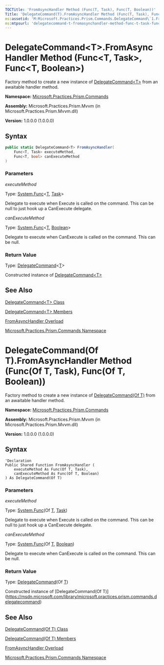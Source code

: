 ```yaml
---
TOCTitle: 'FromAsyncHandler Method (Func(T, Task), Func(T, Boolean))'
Title: 'DelegateCommand(T).FromAsyncHandler Method (Func(T, Task), Func(T, Boolean)) (Microsoft.Practices.Prism.Commands)'
ms:assetid: 'M:Microsoft.Practices.Prism.Commands.DelegateCommand\`1.FromAsyncHandler(System.Func{\`0,System.Threading.Tasks.Task},System.Func{\`0,System.Boolean})'
ms:mtpsurl: 'delegatecommand-t-fromasynchandler-method-func-t-task-func-t-boolean-mspp-commands.md'
---
```



# DelegateCommand&lt;T&gt;.FromAsyncHandler Method (Func&lt;T, Task&gt;, Func&lt;T, Boolean&gt;)

Factory method to create a new instance of [DelegateCommand&lt;T&gt;](https://msdn.microsoft.com/library/microsoft.practices.prism.commands.delegatecommand) from an awaitable handler method.

**Namespace:** [Microsoft.Practices.Prism.Commands](https://msdn.microsoft.com/library/microsoft.practices.prism.commands)

**Assembly:** Microsoft.Practices.Prism.Mvvm (in Microsoft.Practices.Prism.Mvvm.dll) 

**Version:** 1.0.0.0 (1.0.0.0)

## Syntax

```C#
public static DelegateCommand<T> FromAsyncHandler(
	Func<T, Task> executeMethod,
	Func<T, bool> canExecuteMethod
)
```

### Parameters

*executeMethod*  

Type: [System.Func](http://msdn.microsoft.com/en-us/library/bb549151)&lt;[T](https://msdn.microsoft.com/library/microsoft.practices.prism.commands.delegatecommand), [Task](http://msdn.microsoft.com/en-us/library/dd235678)&gt;

Delegate to execute when Execute is called on the command. This can be null to just hook up a CanExecute delegate.

*canExecuteMethod*

Type: [System.Func](http://msdn.microsoft.com/en-us/library/bb549151)&lt;[T](https://msdn.microsoft.com/library/microsoft.practices.prism.commands.delegatecommand), [Boolean](http://msdn.microsoft.com/en-us/library/a28wyd50)&gt;

Delegate to execute when CanExecute is called on the command. This can be null.

### Return Value

Type: [DelegateCommand](https://msdn.microsoft.com/library/microsoft.practices.prism.commands.delegatecommand)&lt;[T](https://msdn.microsoft.com/library/microsoft.practices.prism.commands.delegatecommand)&gt;

Constructed instance of [DelegateCommand&lt;T&gt;](https://msdn.microsoft.com/library/microsoft.practices.prism.commands.delegatecommand)

## See Also

[DelegateCommand&lt;T&gt; Class](https://msdn.microsoft.com/library/microsoft.practices.prism.commands.delegatecommand)

[DelegateCommand&lt;T&gt; Members](https://msdn.microsoft.com/en-us/library/gg430763)

[FromAsyncHandler Overload](https://msdn.microsoft.com/en-us/library/dn736124)

[Microsoft.Practices.Prism.Commands Namespace](https://msdn.microsoft.com/library/microsoft.practices.prism.commands)



# DelegateCommand(Of T).FromAsyncHandler Method (Func(Of T, Task), Func(Of T, Boolean))

Factory method to create a new instance of [DelegateCommand(Of T)](https://msdn.microsoft.com/library/microsoft.practices.prism.commands.delegatecommand) from an awaitable handler method.

**Namespace:** [Microsoft.Practices.Prism.Commands](https://msdn.microsoft.com/library/microsoft.practices.prism.commands)

**Assembly:** Microsoft.Practices.Prism.Mvvm (in Microsoft.Practices.Prism.Mvvm.dll) 

**Version:** 1.0.0.0 (1.0.0.0)

## Syntax

```VB
'Declaration
Public Shared Function FromAsyncHandler ( 
	executeMethod As Func(Of T, Task),
	canExecuteMethod As Func(Of T, Boolean)
) As DelegateCommand(Of T)
```

### Parameters

*executeMethod*

Type: [System.Func](http://msdn.microsoft.com/en-us/library/bb549151)(Of [T](https://msdn.microsoft.com/library/microsoft.practices.prism.commands.delegatecommand), [Task](http://msdn.microsoft.com/en-us/library/dd235678))

Delegate to execute when Execute is called on the command. This can be null to just hook up a CanExecute delegate.

*canExecuteMethod*  

Type: [System.Func](http://msdn.microsoft.com/en-us/library/bb549151)(Of [T](https://msdn.microsoft.com/library/microsoft.practices.prism.commands.delegatecommand), [Boolean](http://msdn.microsoft.com/en-us/library/a28wyd50))

Delegate to execute when CanExecute is called on the command. This can be null.

### Return Value

Type: [DelegateCommand](https://msdn.microsoft.com/library/microsoft.practices.prism.commands.delegatecommand)(Of [T](https://msdn.microsoft.com/library/microsoft.practices.prism.commands.delegatecommand))

Constructed instance of [DelegateCommand(Of T)]
(https://msdn.microsoft.com/library/microsoft.practices.prism.commands.delegatecommand)

## See Also

[DelegateCommand(Of T) Class](https://msdn.microsoft.com/library/microsoft.practices.prism.commands.delegatecommand)

[DelegateCommand(Of T) Members](https://msdn.microsoft.com/en-us/library/gg430763)

[FromAsyncHandler Overload](https://msdn.microsoft.com/en-us/library/dn736124)

[Microsoft.Practices.Prism.Commands Namespace](https://msdn.microsoft.com/library/microsoft.practices.prism.commands)